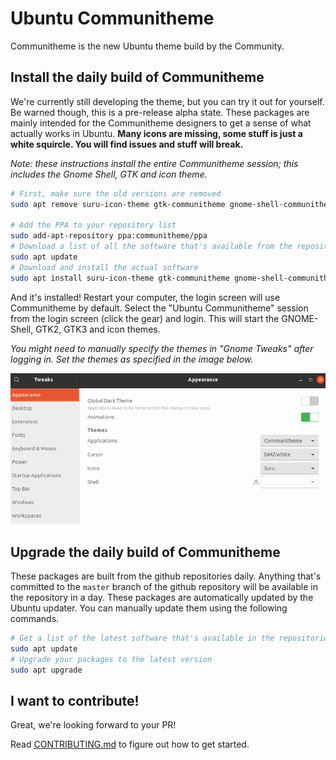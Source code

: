 # Ubuntu Communitheme

Communitheme is the new Ubuntu theme build by the Community.

## Install the daily build of Communitheme

 We're currently still developing the theme, but you can try it out for yourself. Be warned though, this is a pre-release alpha state. These packages are mainly intended for the Communitheme designers to get a sense of what actually works in Ubuntu. **Many icons are missing, some stuff is just a white squircle. You will find issues and stuff will break.**

*Note: these instructions install the entire Communitheme session; this includes the Gnome Shell, GTK and icon theme.*

```bash
# First, make sure the old versions are removed
sudo apt remove suru-icon-theme gtk-communitheme gnome-shell-communitheme ubuntu-communitheme-session

# Add the PPA to your repository list
sudo add-apt-repository ppa:communitheme/ppa
# Download a list of all the software that's available from the repositories
sudo apt update
# Download and install the actual software
sudo apt install suru-icon-theme gtk-communitheme gnome-shell-communitheme ubuntu-communitheme-session
```

And it's installed! Restart your computer, the login screen will use Communitheme by default. Select the "Ubuntu Communitheme" session from the login screen (click the gear) and login. This will start the GNOME-Shell, GTK2, GTK3 and icon themes.

*You might need to manually specify the themes in "Gnome Tweaks" after logging in. Set the themes as specified in the image below.*

![gnome-tweaks](./docs/gnome-tweaks.png "Select 'Communitheme' and 'Suru' in Gnome Tweaks.")

## Upgrade the daily build of Communitheme

These packages are built from the github repositories daily. Anything that's committed to the `master` branch of the github repository will be available in the repository in a day. These packages are automatically updated by the Ubuntu updater. You can manually update them using the following commands.

```bash
# Get a list of the latest software that's available in the repositories
sudo apt update
# Upgrade your packages to the latest version
sudo apt upgrade
```

## I want to contribute!

Great, we're looking forward to your PR!

Read [CONTRIBUTING.md](./CONTRIBUTING.md) to figure out how to get started.
